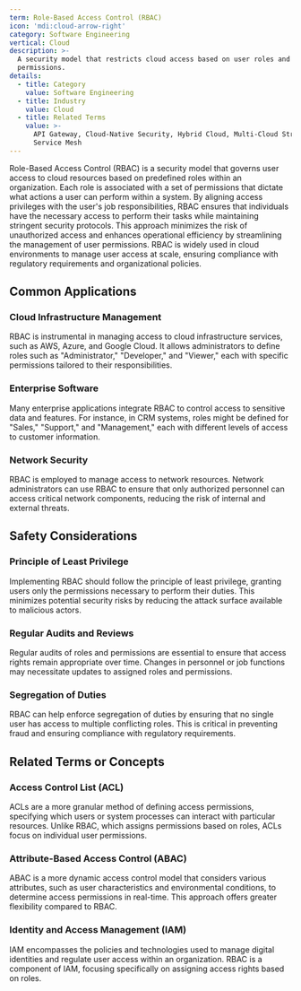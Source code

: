 ```yaml
---
term: Role-Based Access Control (RBAC)
icon: 'mdi:cloud-arrow-right'
category: Software Engineering
vertical: Cloud
description: >-
  A security model that restricts cloud access based on user roles and
  permissions.
details:
  - title: Category
    value: Software Engineering
  - title: Industry
    value: Cloud
  - title: Related Terms
    value: >-
      API Gateway, Cloud-Native Security, Hybrid Cloud, Multi-Cloud Strategy,
      Service Mesh
---
```

Role-Based Access Control (RBAC) is a security model that governs user access to cloud resources based on predefined roles within an organization. Each role is associated with a set of permissions that dictate what actions a user can perform within a system. By aligning access privileges with the user's job responsibilities, RBAC ensures that individuals have the necessary access to perform their tasks while maintaining stringent security protocols. This approach minimizes the risk of unauthorized access and enhances operational efficiency by streamlining the management of user permissions. RBAC is widely used in cloud environments to manage user access at scale, ensuring compliance with regulatory requirements and organizational policies.

## Common Applications

### Cloud Infrastructure Management
RBAC is instrumental in managing access to cloud infrastructure services, such as AWS, Azure, and Google Cloud. It allows administrators to define roles such as "Administrator," "Developer," and "Viewer," each with specific permissions tailored to their responsibilities.

### Enterprise Software
Many enterprise applications integrate RBAC to control access to sensitive data and features. For instance, in CRM systems, roles might be defined for "Sales," "Support," and "Management," each with different levels of access to customer information.

### Network Security
RBAC is employed to manage access to network resources. Network administrators can use RBAC to ensure that only authorized personnel can access critical network components, reducing the risk of internal and external threats.

## Safety Considerations

### Principle of Least Privilege
Implementing RBAC should follow the principle of least privilege, granting users only the permissions necessary to perform their duties. This minimizes potential security risks by reducing the attack surface available to malicious actors.

### Regular Audits and Reviews
Regular audits of roles and permissions are essential to ensure that access rights remain appropriate over time. Changes in personnel or job functions may necessitate updates to assigned roles and permissions.

### Segregation of Duties
RBAC can help enforce segregation of duties by ensuring that no single user has access to multiple conflicting roles. This is critical in preventing fraud and ensuring compliance with regulatory requirements.

## Related Terms or Concepts

### Access Control List (ACL)
ACLs are a more granular method of defining access permissions, specifying which users or system processes can interact with particular resources. Unlike RBAC, which assigns permissions based on roles, ACLs focus on individual user permissions.

### Attribute-Based Access Control (ABAC)
ABAC is a more dynamic access control model that considers various attributes, such as user characteristics and environmental conditions, to determine access permissions in real-time. This approach offers greater flexibility compared to RBAC.

### Identity and Access Management (IAM)
IAM encompasses the policies and technologies used to manage digital identities and regulate user access within an organization. RBAC is a component of IAM, focusing specifically on assigning access rights based on roles.
